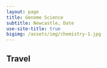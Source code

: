 ```yaml
---
layout: page
title: Genome Science
subtitle: Newcastle, Date
use-site-title: true
bigimg: /assets/img/chemistry-1.jpg
---
```


## Travel

<!-- Genome Science 2024 will be held at the School of Chemistry, University of Bristol. It will start on Tuesday, 16th of July 2024 at 12 pm with registration and lunch, and the first keynote lectures start at 13:30. It will finish on Thursday, 18th July at 1 pm onward with lunch before onwards travel. For directions to the Dinner venue, please see the bottom of the page.

### Directions to the Venue

**Address:**

School of Chemistry  
Cantock's Close  
Bristol  
BS8 1TS  
[Google Maps](https://www.google.com/maps/place/Luke+Jerram%E2%80%99s+Palm+Temple/@51.4566633,-2.6004338,18z/data=!3m1!4b1!4m6!3m5!1s0x48718d91c4d25ea7:0xd6c7ca82e5bcff96!8m2!3d51.4566633!4d-2.6004338!16s%2Fg%2F11hrgb6bhg?authuser=0&entry=tts&g_ep=EgoyMDI0MDYxOS4xKgBIAVAD)

Please, check that you get the right directions. Google Maps provides the correct directions to the venue if you set your directions to “Luke Jerram’s Palm Temple” (as in the Google Maps link above). However, if directions are set to the School of Chemistry, then Google Maps will send you to the back of the building instead of the main entry in Cantock's Close.

#### Travel By Car

There is no parking available on the main campus. We suggest finding a parking spot elsewhere in Bristol. The nearest long-stay parking to the venue can be found at [Trenchard Street Car Park](https://www.bristol.gov.uk/residents/parking/where-to-park-in-bristol/trenchard-street-long-stay-car-park). There are other nearby parking facilities at NCP Rupert Street, NCP Nelson Street, and the Galleries.

#### Travel By Train

The nearest train station is Bristol Temple Meads. You can buy tickets at train stations, or online at [Trainline](https://www.thetrainline.com/) or [National Rail](https://www.nationalrail.co.uk/). It is a 25 min walk to the venue from Bristol Temple Meads. There is also a taxi rank directly outside of the station and various local buses.

#### Travel By Air

Bristol Airport is approximately 13 kilometers from Bristol City Centre. The [Airport Flyer Express bus](https://www.bristolairport.co.uk/to-and-from-the-airport/) runs approximately every ten minutes at peak times between the airport and Bristol Bus and Coach Station near the University campus. [Arrow Cars](https://www.arrowcars.co.uk/) offer taxis from Bristol Airport. The taxi stand is directly outside the arrivals terminal. You can book the taxi in advance. The fare should be around £32 to £45 to central Bristol. Private taxis (e.g., [V Cars](https://www.v-cars.com/), [Uber](https://www.uber.com/)) will need to pick you up from the Drop and Go area situated at the rear of the terminal. Further travel information is available from [Bristol Airport](https://www.bristolairport.co.uk/).

#### Other travel options  
You can find other travel options including Park and Ride services [here](https://www.bristol.ac.uk/maps/directions/).

## Dinner Venue
 The formal dinner will take place at the Bristol Harbour Hotel at 18:30 on the 17th July. This is a **ticketed** event. A Google Maps link can be found [here](https://www.google.com/maps/place/Harbour+Hotel+Bristol/@51.4547496,-2.5963132,17z/data=!3m1!5s0x48718e782728850f:0x3f01742f03281997!4m9!3m8!1s0x48718e781bbfd961:0xf6f5724d6f03651d!5m2!4m1!1i2!8m2!3d51.4547496!4d-2.5937383!16s%2Fg%2F11c4c0__k7?entry=ttu).



 -->
